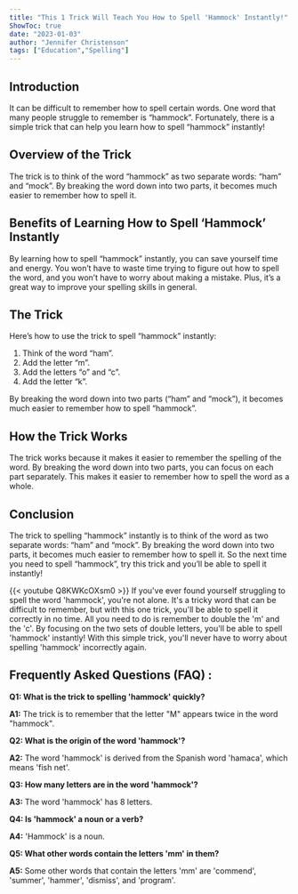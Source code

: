 ```yaml
---
title: "This 1 Trick Will Teach You How to Spell 'Hammock' Instantly!"
ShowToc: true 
date: "2023-01-03"
author: "Jennifer Christenson" 
tags: ["Education","Spelling"]
---
```

## Introduction 
It can be difficult to remember how to spell certain words. One word that many people struggle to remember is “hammock”. Fortunately, there is a simple trick that can help you learn how to spell “hammock” instantly! 

## Overview of the Trick
The trick is to think of the word “hammock” as two separate words: “ham” and “mock”. By breaking the word down into two parts, it becomes much easier to remember how to spell it. 

## Benefits of Learning How to Spell ‘Hammock’ Instantly
By learning how to spell “hammock” instantly, you can save yourself time and energy. You won’t have to waste time trying to figure out how to spell the word, and you won’t have to worry about making a mistake. Plus, it’s a great way to improve your spelling skills in general.

## The Trick
Here’s how to use the trick to spell “hammock” instantly: 

1. Think of the word “ham”. 
2. Add the letter “m”. 
3. Add the letters “o” and “c”. 
4. Add the letter “k”. 

By breaking the word down into two parts (“ham” and “mock”), it becomes much easier to remember how to spell “hammock”. 

## How the Trick Works
The trick works because it makes it easier to remember the spelling of the word. By breaking the word down into two parts, you can focus on each part separately. This makes it easier to remember how to spell the word as a whole. 

## Conclusion
The trick to spelling “hammock” instantly is to think of the word as two separate words: “ham” and “mock”. By breaking the word down into two parts, it becomes much easier to remember how to spell it. So the next time you need to spell “hammock”, try this trick and you’ll be able to spell it instantly!

{{< youtube Q8KWKcOXsm0 >}} 
If you've ever found yourself struggling to spell the word 'hammock', you're not alone. It's a tricky word that can be difficult to remember, but with this one trick, you'll be able to spell it correctly in no time. All you need to do is remember to double the 'm' and the 'c'. By focusing on the two sets of double letters, you'll be able to spell 'hammock' instantly! With this simple trick, you'll never have to worry about spelling 'hammock' incorrectly again.

## Frequently Asked Questions (FAQ) :
**Q1: What is the trick to spelling 'hammock' quickly?**

**A1:** The trick is to remember that the letter "M" appears twice in the word "hammock".

**Q2: What is the origin of the word 'hammock'?**

**A2:** The word 'hammock' is derived from the Spanish word 'hamaca', which means 'fish net'.

**Q3: How many letters are in the word 'hammock'?**

**A3:** The word 'hammock' has 8 letters.

**Q4: Is 'hammock' a noun or a verb?**

**A4:** 'Hammock' is a noun.

**Q5: What other words contain the letters 'mm' in them?**

**A5:** Some other words that contain the letters 'mm' are 'commend', 'summer', 'hammer', 'dismiss', and 'program'.






